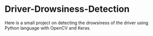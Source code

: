 # Driver-Drowsiness-Detection
Here is a small project on detecting the drowsiness of the driver using Python language with OpenCV and Keras.

